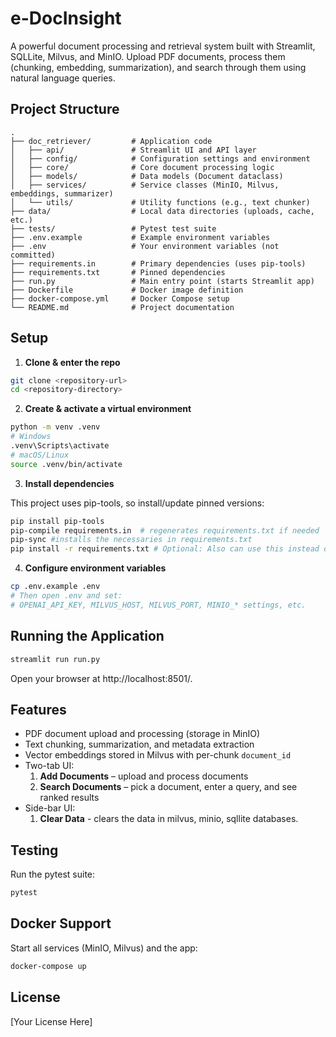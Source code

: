 # e-DocInsight

A powerful document processing and retrieval system built with Streamlit, SQLLite, Milvus, and MinIO. Upload PDF documents, process them (chunking, embedding, summarization), and search through them using natural language queries.

## Project Structure

```
.
├── doc_retriever/         # Application code
│   ├── api/               # Streamlit UI and API layer
│   ├── config/            # Configuration settings and environment
│   ├── core/              # Core document processing logic
│   ├── models/            # Data models (Document dataclass)
│   ├── services/          # Service classes (MinIO, Milvus, embeddings, summarizer)
│   └── utils/             # Utility functions (e.g., text chunker)
├── data/                  # Local data directories (uploads, cache, etc.)
├── tests/                 # Pytest test suite
├── .env.example           # Example environment variables
├── .env                   # Your environment variables (not committed)
├── requirements.in        # Primary dependencies (uses pip-tools)
├── requirements.txt       # Pinned dependencies
├── run.py                 # Main entry point (starts Streamlit app)
├── Dockerfile             # Docker image definition
├── docker-compose.yml     # Docker Compose setup
└── README.md              # Project documentation
```

## Setup

1. **Clone & enter the repo**

```bash
git clone <repository-url>
cd <repository-directory>
```

2. **Create & activate a virtual environment**

```bash
python -m venv .venv
# Windows
.venv\Scripts\activate
# macOS/Linux
source .venv/bin/activate
```

3. **Install dependencies**

This project uses pip-tools, so install/update pinned versions:

```bash
pip install pip-tools
pip-compile requirements.in  # regenerates requirements.txt if needed
pip-sync #installs the necessaries in requirements.txt
pip install -r requirements.txt # Optional: Also can use this instead of pip-sync
```

4. **Configure environment variables**

```bash
cp .env.example .env
# Then open .env and set:
# OPENAI_API_KEY, MILVUS_HOST, MILVUS_PORT, MINIO_* settings, etc.
```

## Running the Application

```bash
streamlit run run.py
```

Open your browser at http://localhost:8501/.

## Features

- PDF document upload and processing (storage in MinIO)
- Text chunking, summarization, and metadata extraction
- Vector embeddings stored in Milvus with per-chunk `document_id`
- Two-tab UI:
  1. **Add Documents** – upload and process documents
  2. **Search Documents** – pick a document, enter a query, and see ranked results
- Side-bar UI:
  1. **Clear Data** - clears the data in milvus, minio, sqllite databases. 

## Testing

Run the pytest suite:

```bash
pytest
```

## Docker Support

Start all services (MinIO, Milvus) and the app:

```bash
docker-compose up
```

## License

[Your License Here] 